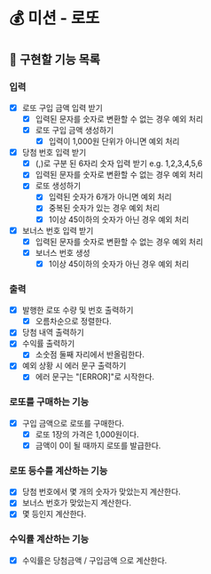 # 💰 미션 - 로또

## 🎯 구현할 기능 목록

### 입력

- [x] 로또 구입 금액 입력 받기
    - [x] 입력된 문자를 숫자로 변환할 수 없는 경우 예외 처리
    - [x] 로또 구입 금액 생성하기
        - [x] 입력이 1,000원 단위가 아니면 예외 처리
- [x] 당첨 번호 입력 받기
    - [x] (,)로 구분 된 6자리 숫자 입력 받기 e.g. 1,2,3,4,5,6
    - [x] 입력된 문자를 숫자로 변환할 수 없는 경우 예외 처리
    - [x] 로또 생성하기
        - [x] 입력된 숫자가 6개가 아니면 예외 처리
        - [x] 중복된 숫자가 있는 경우 예외 처리
        - [x] 1이상 45이하의 숫자가 아닌 경우 예외 처리
- [x] 보너스 번호 입력 받기
    - [x] 입력된 문자를 숫자로 변환할 수 없는 경우 예외 처리
    - [x] 보너스 번호 생성
        - [x] 1이상 45이하의 숫자가 아닌 경우 예외 처리

### 출력

- [x] 발행한 로또 수량 및 번호 출력하기
    - [x] 오름차순으로 정렬한다.
- [x] 당첨 내역 출력하기
- [x] 수익률 출력하기
    - [x] 소숫점 둘째 자리에서 반올림한다.
- [x] 예외 상황 시 에러 문구 출력하기
    - [x] 에러 문구는 "[ERROR]"로 시작한다.

### 로또를 구매하는 기능

- [x] 구입 금액으로 로또를 구매한다.
    - [x] 로또 1장의 가격은 1,000원이다.
    - [x] 금액이 0이 될 때까지 로또를 발급한다.

### 로또 등수를 계산하는 기능

- [x] 당첨 번호에서 몇 개의 숫자가 맞았는지 계산한다.
- [x] 보너스 번호가 맞았는지 계산한다.
- [x] 몇 등인지 계산한다.

### 수익률 계산하는 기능

- [x] 수익률은 당첨금액 / 구입금액 으로 계산한다.
